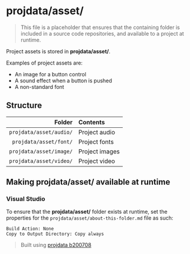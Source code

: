 ﻿# projdata/asset/
> This file is a placeholder that ensures that the containing folder is included in a source code repositories, and available to a project at runtime.

Project assets is stored in **projdata/asset/**.

Examples of project assets are:
* An image for a button control
* A sound effect when a button is pushed
* A non-standard font

## Structure
| Folder                  | Contents        |
|------------------------:|:----------------|
| `projdata/asset/audio/` | Project audio   |
| `projdata/asset/font/`  | Project fonts   |
| `projdata/asset/image/` | Project images  |
| `projdata/asset/video/` | Project video   |

## Making projdata/asset/ available at runtime
### Visual Studio
To ensure that the **projdata/asset/** folder exists at runtime, set the properties for the `projdata/asset/about-this-folder.md` file as such:
```
Build Action: None
Copy to Output Directory: Copy always
```

> Built using [projdata b200708](https://github.com/aprettycoolprogram/dotfiles-templates-and-gists-etc/tree/master/template/projdata)